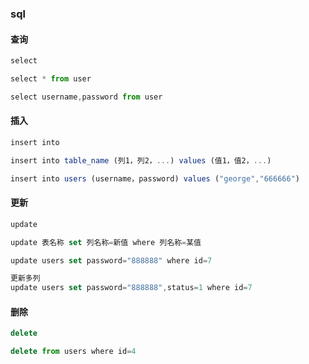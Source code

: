 ### sql

#### 查询

```js
select
```

```js
select * from user
```

```js
select username,password from user
```

#### 插入

```js
insert into
```

```js
insert into table_name (列1，列2，...) values (值1，值2，...)
```

```js
insert into users (username，password) values ("george","666666")
```

#### 更新

```js
update
```

```js
update 表名称 set 列名称=新值 where 列名称=某值
```

```js
update users set password="888888" where id=7
```

```js
更新多列
update users set password="888888",status=1 where id=7
```

#### 删除

```js
delete
```

```js
delete from users where id=4
```

